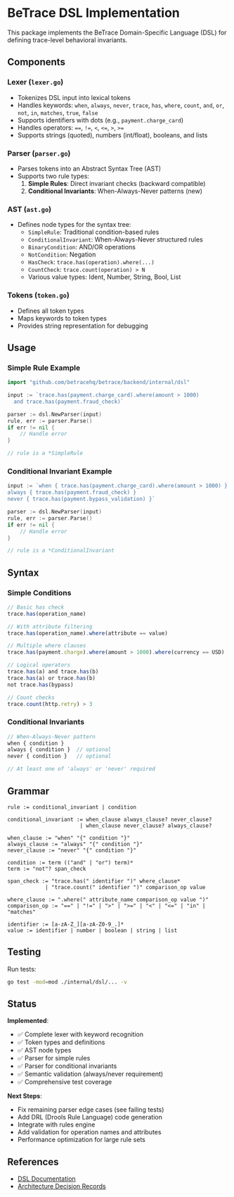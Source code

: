 # BeTrace DSL Implementation

This package implements the BeTrace Domain-Specific Language (DSL) for defining trace-level behavioral invariants.

## Components

### Lexer (`lexer.go`)
- Tokenizes DSL input into lexical tokens
- Handles keywords: `when`, `always`, `never`, `trace`, `has`, `where`, `count`, `and`, `or`, `not`, `in`, `matches`, `true`, `false`
- Supports identifiers with dots (e.g., `payment.charge_card`)
- Handles operators: `==`, `!=`, `<`, `<=`, `>`, `>=`
- Supports strings (quoted), numbers (int/float), booleans, and lists

### Parser (`parser.go`)
- Parses tokens into an Abstract Syntax Tree (AST)
- Supports two rule types:
  1. **Simple Rules**: Direct invariant checks (backward compatible)
  2. **Conditional Invariants**: When-Always-Never patterns (new)

### AST (`ast.go`)
- Defines node types for the syntax tree:
  - `SimpleRule`: Traditional condition-based rules
  - `ConditionalInvariant`: When-Always-Never structured rules
  - `BinaryCondition`: AND/OR operations
  - `NotCondition`: Negation
  - `HasCheck`: `trace.has(operation).where(...)`
  - `CountCheck`: `trace.count(operation) > N`
  - Various value types: Ident, Number, String, Bool, List

### Tokens (`token.go`)
- Defines all token types
- Maps keywords to token types
- Provides string representation for debugging

## Usage

### Simple Rule Example

```go
import "github.com/betracehq/betrace/backend/internal/dsl"

input := `trace.has(payment.charge_card).where(amount > 1000)
  and trace.has(payment.fraud_check)`

parser := dsl.NewParser(input)
rule, err := parser.Parse()
if err != nil {
    // Handle error
}

// rule is a *SimpleRule
```

### Conditional Invariant Example

```go
input := `when { trace.has(payment.charge_card).where(amount > 1000) }
always { trace.has(payment.fraud_check) }
never { trace.has(payment.bypass_validation) }`

parser := dsl.NewParser(input)
rule, err := parser.Parse()
if err != nil {
    // Handle error
}

// rule is a *ConditionalInvariant
```

## Syntax

### Simple Conditions

```javascript
// Basic has check
trace.has(operation_name)

// With attribute filtering
trace.has(operation_name).where(attribute == value)

// Multiple where clauses
trace.has(payment.charge).where(amount > 1000).where(currency == USD)

// Logical operators
trace.has(a) and trace.has(b)
trace.has(a) or trace.has(b)
not trace.has(bypass)

// Count checks
trace.count(http.retry) > 3
```

### Conditional Invariants

```javascript
// When-Always-Never pattern
when { condition }
always { condition }  // optional
never { condition }   // optional

// At least one of 'always' or 'never' required
```

## Grammar

```
rule := conditional_invariant | condition

conditional_invariant := when_clause always_clause? never_clause?
                       | when_clause never_clause? always_clause?

when_clause := "when" "{" condition "}"
always_clause := "always" "{" condition "}"
never_clause := "never" "{" condition "}"

condition := term (("and" | "or") term)*
term := "not"? span_check

span_check := "trace.has(" identifier ")" where_clause*
            | "trace.count(" identifier ")" comparison_op value

where_clause := ".where(" attribute_name comparison_op value ")"
comparison_op := "==" | "!=" | ">" | ">=" | "<" | "<=" | "in" | "matches"

identifier := [a-zA-Z_][a-zA-Z0-9_.]*
value := identifier | number | boolean | string | list
```

## Testing

Run tests:
```bash
go test -mod=mod ./internal/dsl/... -v
```

## Status

**Implemented**:
- ✅ Complete lexer with keyword recognition
- ✅ Token types and definitions
- ✅ AST node types
- ✅ Parser for simple rules
- ✅ Parser for conditional invariants
- ✅ Semantic validation (always/never requirement)
- ✅ Comprehensive test coverage

**Next Steps**:
- Fix remaining parser edge cases (see failing tests)
- Add DRL (Drools Rule Language) code generation
- Integrate with rules engine
- Add validation for operation names and attributes
- Performance optimization for large rule sets

## References

- [DSL Documentation](../../../docs/technical/trace-rules-dsl.md)
- [Architecture Decision Records](../../../docs/adrs/)

